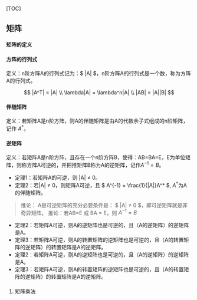 [TOC]
## 矩阵
#### 矩阵的定义



#### 方阵的行列式
定义：n阶方阵A的行列式记为：$ |A| $，n阶方阵A的行列式是一个数，称为方阵A的行列式。

$$
|A^T| = |A| \\
\lambda|A| = \lambda^n|A| \\
|AB| = |A||B|
$$

#### 伴随矩阵
定义：若矩阵A是n阶方阵，则A的伴随矩阵是由A的代数余子式组成的n阶矩阵，记作 $A^*$。


#### 逆矩阵
定义：若矩阵A是n阶方阵，且存在一个n阶方阵B，使得：AB=BA=E，E为单位矩阵，则称方阵A可逆的，并把推矩阵B称为A的逆矩阵，记作$A^{-1} = B$。

* 定理1：若矩阵A的可逆，则 |A| ≠ 0。
* 定理2：若|A| ≠ 0，则矩阵A可逆，且 $ A^{-1} = \frac{1}{|A|}A^* $, $A^*$为A的伴随矩阵。

> 推论： A是可逆矩阵的充分必要条件是： $ |A| ≠ 0 $，即可逆矩阵就是非奇异矩阵。
> 推论：若AB=E 或 BA = E，则  $A^{-1} = B$


* 定理2：若矩阵A可逆，则A的逆矩阵也是可逆的，且（A的逆矩阵）的逆矩阵是A。
* 定理3：若矩阵A可逆，则A的转置矩阵的逆矩阵也是可逆的，且（A的转置矩阵的逆矩阵）的转置矩阵是A的逆矩阵。
* 定理2：若矩阵A可逆，则A的逆矩阵也是可逆的，且（A的逆矩阵）的逆矩阵是A。
* 定理3：若矩阵A可逆，则A的转置矩阵的逆矩阵也是可逆的，且（A的转置矩阵的逆矩阵）的转置矩阵是A的逆矩阵。



####
1. 矩阵乘法
